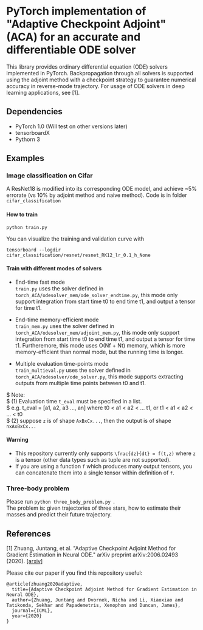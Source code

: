 # PyTorch implementation of "Adaptive Checkpoint Adjoint" (ACA) for an accurate and differentiable ODE solver
This library provides ordinary differential equation (ODE) solvers implemented in PyTorch. Backpropagation through all solvers is supported using the adjoint method with a checkpoint strategy to guarantee numerical accuracy in reverse-mode trajectory. For usage of ODE solvers in deep learning applications, see [1].

## Dependencies
- PyTorch 1.0 (Will test on other versions later)
- tensorboardX
- Pythorn 3

## Examples
### Image classification on Cifar
A ResNet18 is modified into its corresponding ODE model, and achieve ~5% errorate (vs 10% by adjoint method and naive method).
Code is in folder ```cifar_classification```
#### How to train
```
python train.py
```
You can visualize the training and validation curve with 
```
tensorboard --logdir cifar_classification/resnet/resnet_RK12_lr_0.1_h_None
```

#### Train with different modes of solvers
- End-time fast mode <br/>
```train.py``` uses the solver defined in ```torch_ACA/odesolver_mem/ode_solver_endtime.py```, this mode only support integration from start time t0 to end time t1, and output a tensor for time t1.

- End-time memory-efficient mode <br/>
```train_mem.py``` uses the solver defined in ```torch_ACA/odesolver_mem/adjoint_mem.py```, this mode only support integration from start time t0 to end time t1, and output a tensor for time t1. Furtheremore, this mode uses O(Nf + Nt) memory, which is more memory-efficient than normal mode, but the running time is longer.

- Multiple evaluation time-points mode <br/>
```train_multieval.py``` uses the solver defined in ```torch_ACA/odesolver/ode_solver.py```, this mode supports extracting outputs from multiple time points between t0 and t1. 

$  Note: <br/>
$    (1) Evaluation time ```t_eval``` must be specified in a list. <br/>
$        e.g.  t_eval = [a1, a2, a3 ..., an]  where t0 < a1 < a2 < ... t1, or t1 < a1 < a2 < ... < t0 <br/>
$    (2) suppose ```z``` is of shape ```AxBxCx...```, then the output is of shape ```nxAxBxCx...``` <br/>

#### Warning
- This repository currently only supports ``` \frac{dz}{dt} = f(t,z) ``` where ```z``` is a tensor (other data types such as tuple are not supported). <br/>
- If you are using a function ```f``` which produces many output tensors, you can concatenate them into a single tensor within definition of ```f```.

### Three-body problem
Please run ```python three_body_problem.py ```. <br/>
The problem is: given trajectories of three stars, how to estimate their masses and predict their future trajectory.


## References
[1] Zhuang, Juntang, et al. "Adaptive Checkpoint Adjoint Method for Gradient Estimation in Neural ODE." arXiv preprint arXiv:2006.02493 (2020). [[arxiv]](https://arxiv.org/abs/2006.02493) <br/>

Please cite our paper if you find this repository useful:
```
@article{zhuang2020adaptive,
  title={Adaptive Checkpoint Adjoint Method for Gradient Estimation in Neural ODE},
  author={Zhuang, Juntang and Dvornek, Nicha and Li, Xiaoxiao and Tatikonda, Sekhar and Papademetris, Xenophon and Duncan, James},
  journal={ICML},
  year={2020}
}
```
